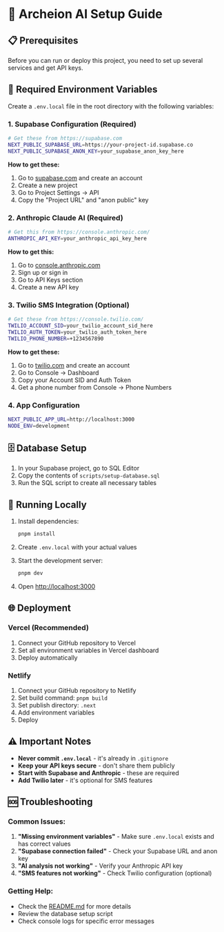# 🚀 Archeion AI Setup Guide

## 📋 Prerequisites

Before you can run or deploy this project, you need to set up several services and get API keys.

## 🔑 Required Environment Variables

Create a `.env.local` file in the root directory with the following variables:

### 1. **Supabase Configuration** (Required)
```bash
# Get these from https://supabase.com
NEXT_PUBLIC_SUPABASE_URL=https://your-project-id.supabase.co
NEXT_PUBLIC_SUPABASE_ANON_KEY=your_supabase_anon_key_here
```

**How to get these:**
1. Go to [supabase.com](https://supabase.com) and create an account
2. Create a new project
3. Go to Project Settings → API
4. Copy the "Project URL" and "anon public" key

### 2. **Anthropic Claude AI** (Required)
```bash
# Get this from https://console.anthropic.com/
ANTHROPIC_API_KEY=your_anthropic_api_key_here
```

**How to get this:**
1. Go to [console.anthropic.com](https://console.anthropic.com/)
2. Sign up or sign in
3. Go to API Keys section
4. Create a new API key

### 3. **Twilio SMS Integration** (Optional)
```bash
# Get these from https://console.twilio.com/
TWILIO_ACCOUNT_SID=your_twilio_account_sid_here
TWILIO_AUTH_TOKEN=your_twilio_auth_token_here
TWILIO_PHONE_NUMBER=+1234567890
```

**How to get these:**
1. Go to [twilio.com](https://twilio.com) and create an account
2. Go to Console → Dashboard
3. Copy your Account SID and Auth Token
4. Get a phone number from Console → Phone Numbers

### 4. **App Configuration**
```bash
NEXT_PUBLIC_APP_URL=http://localhost:3000
NODE_ENV=development
```

## 🗄️ Database Setup

1. In your Supabase project, go to SQL Editor
2. Copy the contents of `scripts/setup-database.sql`
3. Run the SQL script to create all necessary tables

## 🚀 Running Locally

1. Install dependencies:
   ```bash
   pnpm install
   ```

2. Create `.env.local` with your actual values

3. Start the development server:
   ```bash
   pnpm dev
   ```

4. Open [http://localhost:3000](http://localhost:3000)

## 🌐 Deployment

### Vercel (Recommended)
1. Connect your GitHub repository to Vercel
2. Set all environment variables in Vercel dashboard
3. Deploy automatically

### Netlify
1. Connect your GitHub repository to Netlify
2. Set build command: `pnpm build`
3. Set publish directory: `.next`
4. Add environment variables
5. Deploy

## ⚠️ Important Notes

- **Never commit `.env.local`** - it's already in `.gitignore`
- **Keep your API keys secure** - don't share them publicly
- **Start with Supabase and Anthropic** - these are required
- **Add Twilio later** - it's optional for SMS features

## 🆘 Troubleshooting

### Common Issues:
1. **"Missing environment variables"** - Make sure `.env.local` exists and has correct values
2. **"Supabase connection failed"** - Check your Supabase URL and anon key
3. **"AI analysis not working"** - Verify your Anthropic API key
4. **"SMS features not working"** - Check Twilio configuration (optional)

### Getting Help:
- Check the [README.md](README.md) for more details
- Review the database setup script
- Check console logs for specific error messages
